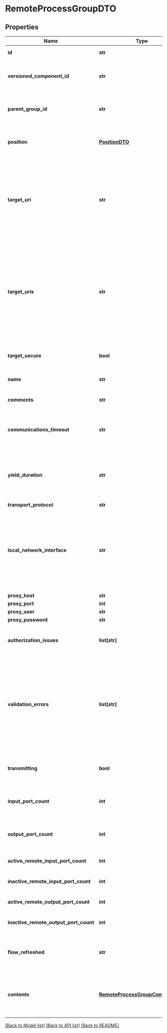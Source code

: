 # RemoteProcessGroupDTO

## Properties
Name | Type | Description | Notes
------------ | ------------- | ------------- | -------------
**id** | **str** | The id of the component. | [optional] 
**versioned_component_id** | **str** | The ID of the corresponding component that is under version control | [optional] 
**parent_group_id** | **str** | The id of parent process group of this component if applicable. | [optional] 
**position** | [**PositionDTO**](PositionDTO.md) | The position of this component in the UI if applicable. | [optional] 
**target_uri** | **str** | The target URI of the remote process group. If target uri is not set, but uris are set, then returns the first url in the urls. If neither target uri nor uris are set, then returns null. | [optional] 
**target_uris** | **str** | The target URI of the remote process group. If target uris is not set but target uri is set, then returns a collection containing the single target uri. If neither target uris nor uris are set, then returns null. | [optional] 
**target_secure** | **bool** | Whether the target is running securely. | [optional] 
**name** | **str** | The name of the remote process group. | [optional] 
**comments** | **str** | The comments for the remote process group. | [optional] 
**communications_timeout** | **str** | The time period used for the timeout when communicating with the target. | [optional] 
**yield_duration** | **str** | When yielding, this amount of time must elapse before the remote process group is scheduled again. | [optional] 
**transport_protocol** | **str** |  | [optional] 
**local_network_interface** | **str** | The local network interface to send/receive data. If not specified, any local address is used. If clustered, all nodes must have an interface with this identifier. | [optional] 
**proxy_host** | **str** |  | [optional] 
**proxy_port** | **int** |  | [optional] 
**proxy_user** | **str** |  | [optional] 
**proxy_password** | **str** |  | [optional] 
**authorization_issues** | **list[str]** | Any remote authorization issues for the remote process group. | [optional] 
**validation_errors** | **list[str]** | The validation errors for the remote process group. These validation errors represent the problems with the remote process group that must be resolved before it can transmit. | [optional] 
**transmitting** | **bool** | Whether the remote process group is actively transmitting. | [optional] 
**input_port_count** | **int** | The number of remote input ports currently available on the target. | [optional] 
**output_port_count** | **int** | The number of remote output ports currently available on the target. | [optional] 
**active_remote_input_port_count** | **int** | The number of active remote input ports. | [optional] 
**inactive_remote_input_port_count** | **int** | The number of inactive remote input ports. | [optional] 
**active_remote_output_port_count** | **int** | The number of active remote output ports. | [optional] 
**inactive_remote_output_port_count** | **int** | The number of inactive remote output ports. | [optional] 
**flow_refreshed** | **str** | The timestamp when this remote process group was last refreshed. | [optional] 
**contents** | [**RemoteProcessGroupContentsDTO**](RemoteProcessGroupContentsDTO.md) | The contents of the remote process group. Will contain available input/output ports. | [optional] 

[[Back to Model list]](../README.md#documentation-for-models) [[Back to API list]](../README.md#documentation-for-api-endpoints) [[Back to README]](../README.md)


